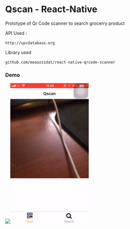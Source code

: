 # Qscan - React-Native 

Prototype of Qr Code scanner to search grocerry product

API Used : 
  ```
http://upcdatabase.org
  ```
  
Library used
  ```
github.com/moaazsidat/react-native-qrcode-scanner
  ```

### Demo

<img src="https://github.com/ardasatata/qscan/blob/master/gif/ezgif-4-3f7b601ea702.gif" width="250"><img src="https://github.com/ardasatata/qscan/blob/master/gif/ezgif-4-866f9a5244b1.gif" width="250">
